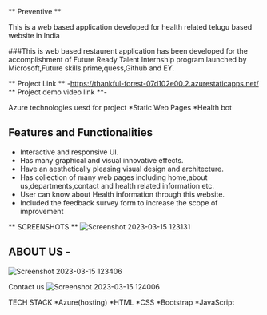 
** Preventive **

This is a web based application developed for health related telugu based website in India

###This is web based restaurent application has been developed for the accomplishment of Future Ready Talent Internship program launched by Microsoft,Future skills prime,quess,Github and EY.

** Project Link ** -https://thankful-forest-07d102e00.2.azurestaticapps.net/
** Project demo video link **-

Azure technologies uesd for project
*Static Web Pages
*Health bot

## Features and Functionalities

- Interactive and responsive UI.
- Has many graphical and visual innovative effects.
- Have an aesthetically pleasing visual design and architecture.
- Has collection of many web pages including home,about us,departments,contact and health related information etc.
- User can know about Health information through this website.
- Included the feedback survey form to increase the scope of improvement


** SCREENSHOTS **
![Screenshot 2023-03-15 123131](https://user-images.githubusercontent.com/127432029/225231576-ec5c4cae-996a-411d-b0a6-566cde1d2782.png)

## ABOUT US -
![Screenshot 2023-03-15 123406](https://user-images.githubusercontent.com/127432029/225232049-61cb2aae-2e45-4e25-9baf-9e291f003c99.png)

Contact us
![Screenshot 2023-03-15 124006](https://user-images.githubusercontent.com/127432029/225233230-b02829e7-b110-4586-8d15-856f7c0d1d43.png)

TECH STACK 
*Azure(hosting)
*HTML
*CSS
*Bootstrap
*JavaScript
